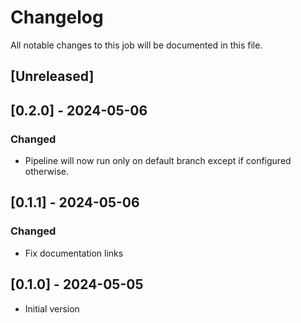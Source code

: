 # Changelog

All notable changes to this job will be documented in this file.

## [Unreleased]

## [0.2.0] - 2024-05-06

### Changed

* Pipeline will now run only on default branch except if configured otherwise.

## [0.1.1] - 2024-05-06

### Changed

* Fix documentation links

## [0.1.0] - 2024-05-05

* Initial version

